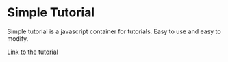 # Simple Tutorial
Simple tutorial is a javascript container for tutorials.
Easy to use and easy to modify.

[Link to the tutorial](http://tuto.docm.fr/)